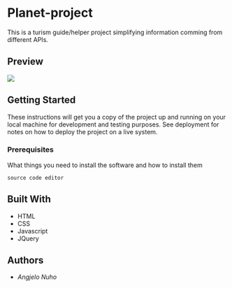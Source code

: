 # Planet-project
This is a turism guide/helper project simplifying information comming from different APIs.


## Preview
![](/Random/snip2.gif)

## Getting Started
These instructions will get you a copy of the project up and running on your local machine for development and testing purposes. See deployment for notes on how to deploy the project on a live system.
### Prerequisites
What things you need to install the software and how to install them

`source code editor`

## Built With

* HTML
* CSS
* Javascript
* JQuery

## Authors
* *Angjelo Nuho*
